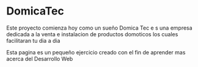# DomicaTec
Este proyecto comienza hoy como un sueño 
Domica Tec e s una empresa dedicada a la venta e instalacion de productos domoticos los cuales facilitaran tu dia a dia

Esta pagina es un pequeño ejercicio creado con el fin de aprender mas acerca del Desarrollo Web
